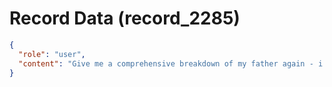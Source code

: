 # Record Data (record_2285)

```json
{
  "role": "user",
  "content": "Give me a comprehensive breakdown of my father again - i liked what gpt-4o mentioned about his approach to life and people in his life "
}
```
